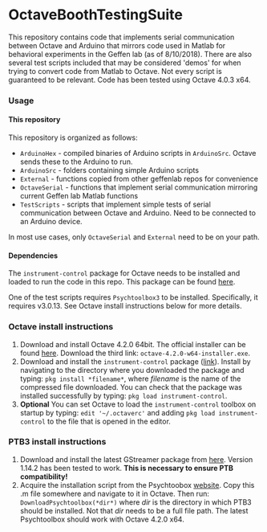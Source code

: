 # OctaveBoothTestingSuite

This repository contains code that implements serial communication between Octave and Arduino that mirrors code used in Matlab for behavioral experiments in the Geffen lab (as of 8/10/2018). There are also several test scripts included that may be considered 'demos' for when trying to convert code from Matlab to Octave. Not every script is guaranteed to be relevant. Code has been tested using Octave 4.0.3 x64.

### Usage
#### This repository
This repository is organized as follows:
* `ArduinoHex` - compiled binaries of Arduino scripts in `ArduinoSrc`. Octave sends these to the Arduino to run.
* `ArduinoSrc` - folders containing simple Arduino scripts
* `External`   - functions copied from other geffenlab repos for convenience
* `OctaveSerial` - functions that implement serial communication mirroring current Geffen lab Matlab functions
* `TestScripts` - scripts that implement simple tests of serial communication between Octave and Arduino. Need to be connected to an Arduino device.

In most use cases, only `OctaveSerial` and `External` need to be on your path.

#### Dependencies
The `instrument-control` package for Octave needs to be installed and loaded to run the code in this repo. This package can be found [here](https://octave.sourceforge.io/instrument-control/index.html).

One of the test scripts requires `Psychtoolbox3` to be installed. Specifically, it requires v3.0.13. See Octave install instructions below for more details.

### Octave install instructions
1. Download and install Octave 4.2.0 64bit. The official installer can be found [here](https://ftp.gnu.org/gnu/octave/windows/). Download the third link: `octave-4.2.0-w64-installer.exe`.
2. Download and install the `instrument-control` package ([link](https://octave.sourceforge.io/instrument-control/index.html)). Install by navigating to the directory where you downloaded the package and typing: `pkg install *filename*`, where *filename* is the name of the compressed file downloaded. You can check that the package was installed successfully by typing: `pkg load instrument-control`.
3. **Optional** You can set Octave to load the `instrument-control` toolbox on startup by typing: `edit '~/.octaverc'` and adding `pkg load instrument-control` to the file that is opened in the editor.

### PTB3 install instructions
1. Download and install the latest GStreamer package from [here](https://gstreamer.freedesktop.org/). Version 1.14.2 has been tested to work. **This is necessary to ensure PTB compatibility!**
2. Acquire the installation script from the Psychtoobox [website](https://raw.githubusercontent.com/Psychtoolbox-3/Psychtoolbox-3/master/Psychtoolbox/DownloadPsychtoolbox.m). Copy this .m file somewhere and navigate to it in Octave. Then run: `DownloadPsychtoolbox(*dir*)` where *dir* is the directory in which PTB3 should be installed. Not that *dir* needs to be a full file path. The latest Psychtoolbox should work with Octave 4.2.0 x64. 
